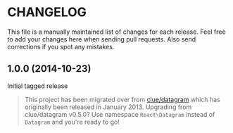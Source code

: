 # CHANGELOG

This file is a manually maintained list of changes for each release. Feel free
to add your changes here when sending pull requests. Also send corrections if
you spot any mistakes.

## 1.0.0 (2014-10-23)

Initial tagged release

> This project has been migrated over from [clue/datagram](https://github.com/clue/php-datagram)
> which has originally been released in January 2013.
> Upgrading from clue/datagram v0.5.0? Use namespace `React\Datagram` instead of `Datagram` and you're ready to go!
